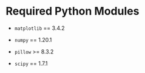 # Required Python Modules

- `matplotlib` == 3.4.2

- `numpy` == 1.20.1

- `pillow` >= 8.3.2

- `scipy` == 1.7.1
